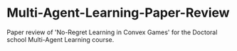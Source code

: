 # Multi-Agent-Learning-Paper-Review
Paper review of 'No-Regret Learning in Convex Games' for the Doctoral school Multi-Agent Learning course.
